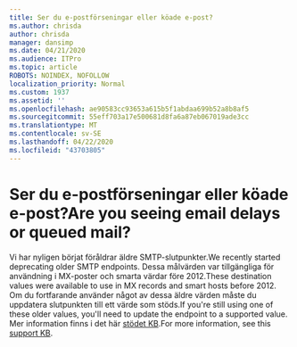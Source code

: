 ```yaml
---
title: Ser du e-postförseningar eller köade e-post?
ms.author: chrisda
author: chrisda
manager: dansimp
ms.date: 04/21/2020
ms.audience: ITPro
ms.topic: article
ROBOTS: NOINDEX, NOFOLLOW
localization_priority: Normal
ms.custom: 1937
ms.assetid: ''
ms.openlocfilehash: ae90583cc93653a615b5f1abdaa699b52a8b8af5
ms.sourcegitcommit: 55eff703a17e500681d8fa6a87eb067019ade3cc
ms.translationtype: MT
ms.contentlocale: sv-SE
ms.lasthandoff: 04/22/2020
ms.locfileid: "43703805"
---
```

# <a name="are-you-seeing-email-delays-or-queued-mail"></a><span data-ttu-id="45d45-102">Ser du e-postförseningar eller köade e-post?</span><span class="sxs-lookup"><span data-stu-id="45d45-102">Are you seeing email delays or queued mail?</span></span>

<span data-ttu-id="45d45-103">Vi har nyligen börjat föråldrar äldre SMTP-slutpunkter.</span><span class="sxs-lookup"><span data-stu-id="45d45-103">We recently started deprecating older SMTP endpoints.</span></span> <span data-ttu-id="45d45-104">Dessa målvärden var tillgängliga för användning i MX-poster och smarta värdar före 2012.</span><span class="sxs-lookup"><span data-stu-id="45d45-104">These destination values were available to use in MX records and smart hosts before 2012.</span></span> <span data-ttu-id="45d45-105">Om du fortfarande använder något av dessa äldre värden måste du uppdatera slutpunkten till ett värde som stöds.</span><span class="sxs-lookup"><span data-stu-id="45d45-105">If you're still using one of these older values, you'll need to update the endpoint to a supported value.</span></span> <span data-ttu-id="45d45-106">Mer information finns i det här [stödet KB](https://support.microsoft.com/help/4057301/attr35-response-code-when-mail-is-sent-to-eop-exo).</span><span class="sxs-lookup"><span data-stu-id="45d45-106">For more information, see this [support KB](https://support.microsoft.com/help/4057301/attr35-response-code-when-mail-is-sent-to-eop-exo).</span></span>
